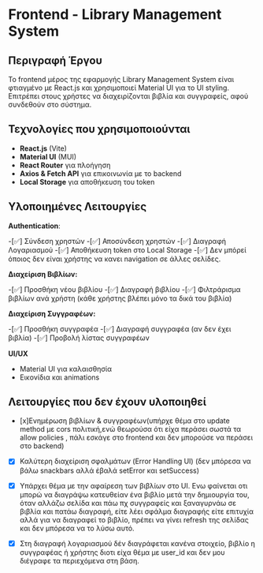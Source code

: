 # Frontend - Library Management System

## Περιγραφή Έργου

Το frontend μέρος της εφαρμογής Library Management System είναι φτιαγμένο με React.js και χρησιμοποιεί Material UI για το UI styling. Επιτρέπει στους χρήστες να διαχειρίζονται βιβλία και συγγραφείς, αφού συνδεθούν στο σύστημα.

## Τεχνολογίες που χρησιμοποιούνται

- **React.js** (Vite)
- **Material UI** (MUI)
- **React Router** για πλοήγηση
- **Axios & Fetch API** για επικοινωνία με το backend
- **Local Storage** για αποθήκευση του token

## Υλοποιημένες Λειτουργίες

**Authentication**:

-[✅] Σύνδεση χρηστών -[✅] Αποσύνδεση χρηστών -[✅] Διαγραφή Λογαριασμού -[✅] Αποθήκευση token στο Local Storage -[✅] Δεν μπόρεί όποιος δεν είναι χρήστης να κανει navigation σε άλλες σελίδες.

**Διαχείριση Βιβλίων:**

-[✅] Προσθήκη νέου βιβλίου -[✅] Διαγραφή βιβλίου -[✅] Φιλτράρισμα βιβλίων ανά χρήστη (κάθε χρήστης βλέπει μόνο τα δικά του βιβλία)

**Διαχείριση Συγγραφέων:**

-[✅] Προσθήκη συγγραφέα -[✅] Διαγραφή συγγραφέα (αν δεν έχει βιβλία) -[✅] Προβολή λίστας συγγραφέων

**UI/UX**

- Material UI για καλαισθησία
- Εικονίδια και animations

## Λειτουργίες που δεν έχουν υλοποιηθεί

- [x]Ενημέρωση βιβλίων & συγγραφέων(υπήρχε θέμα στο update method με cors πολιτική,ενώ θεωρoύσα ότι είχα περάσει σωστά τα allow policies , πάλι εσκάγε στο frontend και δεν μπορούσε να περάσει στο backend)

- [x] Καλύτερη διαχείριση σφαλμάτων (Error Handling UI) (δεν μπόρεσα να βάλω snackbars αλλά έβαλά setError και setSuccess)

- [x] Υπάρχει θέμα με την αφαίρεση των βιβλίων στο UI. Ενω φαίνεται οτι μπορώ να διαγράψω
      κατευθείαν ένα βιβλίο μετά την δημιουργία του, όταν αλλάζω σελίδα και πάω πχ συγγραφείς και ξαναγυρνάω σε βιβλία και πατάω διαγραφή, είτε λέει σφάλμα διαγραφής είτε επιτυχία αλλά για να διαγραφεί το βιβλίο, πρέπει να γίνει refresh της σελίδας και δεν μπόρεσα να το λύσω αυτό.

- [x] Στη διαγραφή λογαριασμού δέν διαγράφεται κανένα στοιχείο, βιβλίο η συγγραφέας ή χρήστης διοτι είχα θέμα με user_id και δεν μου διέγραφε τα περιεχόμενα στη βάση.

